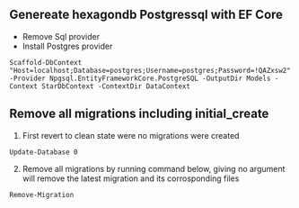 ## Genereate hexagondb Postgressql with EF Core

* Remove Sql provider
* Install Postgres provider 
```Package Manager Console
Scaffold-DbContext "Host=localhost;Database=postgres;Username=postgres;Password=!QAZxsw2" -Provider Npgsql.EntityFrameworkCore.PostgreSQL -OutputDir Models -Context StarDbContext -ContextDir DataContext
```

## Remove all migrations including initial_create

1. First revert to clean state were no migrations were created
```Package Manager Console
Update-Database 0
```

2. Remove all migrations by running command below, giving no argument will remove 
   the latest migration and its corrosponding files
```Package Manager Console
Remove-Migration
```


